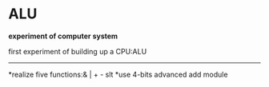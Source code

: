 # ALU

**experiment of computer system**


first experiment of building up a CPU:ALU

----

*realize five functions:& | + - slt
*use 4-bits advanced add module
